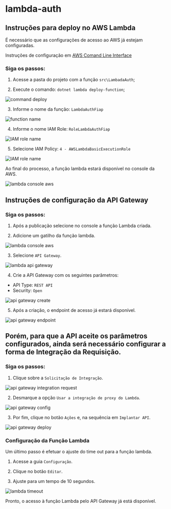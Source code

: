 # lambda-auth

## Instruções para deploy no AWS Lambda

É necessário que as configurações de acesso ao AWS já estejam configuradas.

Instruções de configuração em [AWS Comand Line Interface](https://aws.amazon.com/pt/cli/#:~:text=AWS%20Command%20Line%20Interface%201%20aws-shell%20%28Developer%20Preview%29,easy%20to%20manage%20your%20Amazon%20S3%20objects.%20)


### Siga os passos:

1) Acesse a pasta do projeto com a função `src\LambadaAuth`;


2) Execute o comando: `dotnet lambda deploy-function`;

![command deploy](./docs/lambda-command-deploy.png)


3) Informe o nome da função: `LambdaAuthFiap`

![function name](./docs/lambda-function-name.png)


4) Informe o nome IAM Role: `RoleLambdaAuthFiap`

![IAM role name](./docs/lambda-iam-role-name.png)


5) Selecione IAM Policy: `4 - AWSLambdaBasicExecutionRole`

![IAM role name](./docs/lambda-iam-policy.png)


Ao final do processo, a função lambda estará disponível no console da AWS.

![lambda console aws](./docs/lambda-console.png)



## Instruções de configuração da API Gateway

### Siga os passos:

1) Após a publicação selecione no console a função Lambda criada.


2) Adicione um gatilho da função lambda.

![lambda console aws](./docs/lambda-add-gatilho.png)


3) Selecione `API Gateway`.

![lambda api gateway](./docs/lambda-add-apigateway.png)


4) Crie a API Gateway com os seguintes parâmetros:

- API Type: `REST API`
- Security: `Open`

![api gateway create](./docs/api-gateway-create.png)


5) Após a criação, o endpoint de acesso já estará disponível.

![api gateway endpoint](./docs/api-gateway-endpoint.png)


## Porém, para que a API aceite os parâmetros configurados, ainda será necessário configurar a forma de Integração da Requisição.

### Siga os passos:

1) Clique sobre a `Solicitação de Integração`.

![api gateway integration request](./docs/api-gateway-integracao.png)


2) Desmarque a opção `Usar a integração de proxy do Lambda`.

![api gateway config](./docs/api-gateway-config.png)


3) Por fim, clique no botão `Ações` e, na sequência em `Implantar API`.

![api gateway deploy](./docs/api-gateway-deploy.png)


### Configuração da Função Lambda

Um último passo é efetuar o ajuste do time out para a função lambda.

1) Acesse a guia `Configuração`.

2) Clique no botão `Editar`.

3) Ajuste para um tempo de 10 segundos.

![lambda timeout](./docs/lambda-config-timeout.png)


Pronto, o acesso à função Lambda pelo API Gateway já está disponível.
